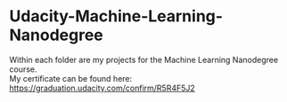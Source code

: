 # Udacity-Machine-Learning-Nanodegree
Within each folder are my projects for the Machine Learning Nanodegree course. 
<br/>
My certificate can be found here: https://graduation.udacity.com/confirm/R5R4F5J2
